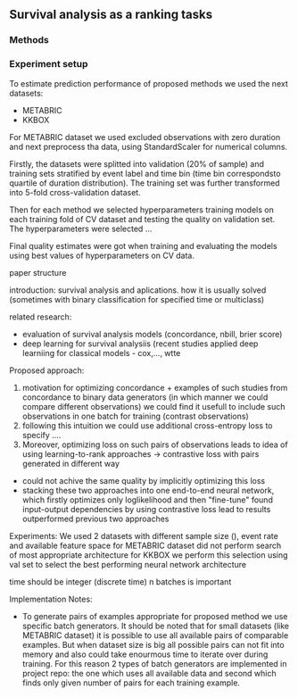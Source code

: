 ## Survival analysis as a ranking tasks


### Methods

### Experiment setup
To estimate prediction performance of proposed methods we used the next datasets:
- METABRIC
- KKBOX

For METABRIC dataset we used excluded observations with zero duration and next preprocess tha data, using StandardScaler for numerical columns.

Firstly, the datasets were splitted into validation (20% of sample) and training sets stratified by event label and time bin (time bin correspondsto quartile of duration distribution). The training set was further transformed into 5-fold cross-validation dataset. 

Then for each method we selected hyperparameters training models on each training fold of CV dataset and testing the quality on validation set. The hyperparameters were selected ...

Final quality estimates were got when training and evaluating the models using best values of hyperparameters on CV data. 

paper structure

introduction: survival analysis and aplications. how it is usually solved (sometimes with binary classification for specified time or multiclass)

related research:
- evaluation of survival analysis models (concordance, nbill, brier score)
- deep learning for survival analysiis (recent studies applied deep learniing for classical models - cox,..., wtte

Proposed approach:
1. motivation for optimizing concordance + examples of such studies
from concordance to binary data generators (in which manner we could compare different observations)
we could find it usefull to include such observations in one batch for training (contrast observations)
2. following this intuition we could use additional cross-entropy loss to specify ....
3. Moreover, optimizing loss on such pairs of observations leads to idea of using learning-to-rank approaches -> contrastive loss with pairs generated in different way
- could not achive the same quality by implicitly optimizing this loss
- stacking these two approaches into one end-to-end neural network, which firstly optimizes only loglikelihood and then "fine-tune" found input-output dependencies by using contrastive loss lead to results outperformed previous two approaches

Experiments:
We used 2 datasets with different sample size (), event rate and available feature space
for METABRIC dataset did not perform search of most appropriate architecture
for KKBOX we perform this selection using val set to select the best performing neural network architecture

time should be integer (discrete time)
n batches is important


Implementation Notes:
- To generate pairs of examples appropriate for proposed method we use specific batch generators. It should be noted that for small datasets (like METABRIC dataset) it is possible to use all available pairs of comparable examples. But when dataset size is big all possible pairs can not fit into memory and also could take enourmous time to iterate over during training. For this reason 2 types of batch generators are implemented in project repo: the one which uses all available data and second which finds only given number of pairs for each training example.
